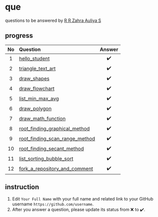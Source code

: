 # que
questions to be answered by [R R Zahra Auliya S](https://github.com/RRZahra)


## progress
No | Question | Answer
:-: | :- | :-:
1 | [hello_student](https://github.com/RRZahra/Notebook-U2-Fiskom/blob/main/hello_student_10219069.ipynb) | :heavy_check_mark:
2 | [triangle_text_art](https://github.com/RRZahra/Notebook-U2-Fiskom/blob/main/triangle_text_art_10219069.ipynb) | :heavy_check_mark:
3 | [draw_shapes](https://github.com/RRZahra/Notebook-U2-Fiskom/blob/main/draw_shapes_10219069.ipynb) | :heavy_check_mark:
4 | [draw_flowchart](https://github.com/RRZahra/Notebook-U2-Fiskom/blob/main/draw_flowchart_10219069.ipynb) | :heavy_check_mark:
5 | [list_min_max_avg](https://github.com/RRZahra/Notebook-U2-Fiskom/blob/main/list_min_max_avg__10219069.ipynb) | :heavy_check_mark:
6 | [draw_polygon](https://github.com/RRZahra/Notebook-U2-Fiskom/blob/main/draw_polygon_10219069.ipynb) | :heavy_check_mark:
7 | [draw_math_function](https://github.com/RRZahra/Notebook-U2-Fiskom/blob/main/draw_math_function_10219069.ipynb) | :heavy_check_mark:
8 | [root_finding_graphical_method](https://github.com/RRZahra/Notebook-U2-Fiskom/blob/main/root_finding_graphical_method_10219069.ipynb) | :heavy_check_mark:
9 | [root_finding_scan_range_method](https://github.com/RRZahra/Notebook-U2-Fiskom/blob/main/root_finding_scan_range_method_10219069.ipynb) | :heavy_check_mark:
10 | [root_finding_secant_method](https://github.com/RRZahra/Notebook-U2-Fiskom/blob/main/root_finding_secant_method_10219069.ipynb) | :heavy_check_mark:
11 | [list_sorting_bubble_sort](https://github.com/RRZahra/Notebook-U2-Fiskom/blob/main/list_sorting_bubble_sort_10219069.ipynb) | :heavy_check_mark:
12 | [fork_a_repository_and_comment](https://github.com/RRZahra/Notebook-U2-Fiskom/blob/main/fork_a_repository_and_comment_10219069.ipynb) | :heavy_check_mark:

## instruction
1. Edit `Your Full Name` with your full name and related link to your GitHub username `https://github.com/username`.
2. After you answer a question, please update its status from :x: to :heavy_check_mark:.
